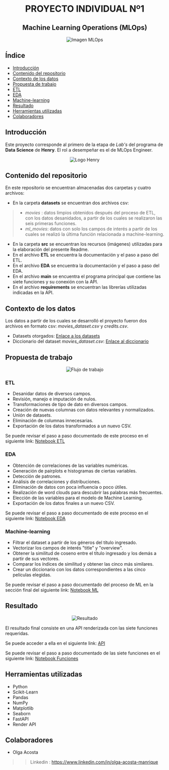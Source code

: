 <h1 align=center> <strong>PROYECTO INDIVIDUAL Nº1</strong> </h1>

<h2 align="center">Machine Learning Operations (MLOps)</h2>
  
  
<p align="center">
  <img src="https://e17r5k-datap1.s3-eu-west-1.amazonaws.com/evercorp-empleo-blog/s3fs-public/mlops-versionado-de-modelos_0.png" alt="Imagen MLOps">
</p>

## Índice
- [Introducción](#introduccion)
- [Contenido del repositorio](#contenido)
- [Contexto de los datos](#contexto)
- [Propuesta de trabajo](#propuesta)
- [ETL](#etl)
- [EDA](#eda)
- [Machine-learning](#machine)
- [Resultado](#resultado)
- [Herramientas utilizadas](#herramientas)
- [Colaboradores](#colaboradores)


## Introducción <a name="introduccion"></a>
Este proyecto corresponde al primero de la etapa de *Lab's* del programa de **Data Science** de **Henry**. El rol a desempeñar es el de MLOps Engineer.

<p align="center">
  <img src="https://assets.soyhenry.com/henry-landing/assets/Henry/logo.png" alt="Logo Henry">
</p>

## Contenido del repositorio <a name="contenido"></a>
En este repositorio se encuentran almacenadas dos carpetas y cuatro archivos:

* En la carpeta **datasets** se encuentran dos archivos csv:
> * *movies* : datos limpios obtenidos después del proceso de ETL, con los datos desanidados, a partir de los cuales se realizaron las seis primeras funciones.
> * *ml_movies*: datos con solo los campos de interés a partir de los cuales se realizó la última función relacionada a machine-learning.
* En la carpeta **src** se encuentran los recursos (imágenes) utilizadas para la elaboración del presente Readme.
* En el archivo **ETL** se encuentra la documentación y el paso a paso del ETL.
* En el archivo **EDA** se encuentra la documentación y el paso a paso del EDA.
* En el archivo **main** se encuentra el programa principal que contiene las siete funciones y su conexión con la API.
* En el archivo **requirements** se encuentran las librerías utilizadas indicadas en la API.

  
## Contexto de los datos <a name="contexto"></a>
Los datos a partir de los cuales se desarrolló el proyecto fueron dos archivos en formato csv: *movies_dataset.csv* y *credits.csv*.

- Datasets otorgados: [Enlace a los datasets](https://drive.google.com/drive/folders/1qyq-didCwr35Q9m2BOByNjYOf4rSQiYu?usp=sharing)
- Diccionario del dataset *movies_dataset.csv*: [Enlace al diccionario](https://docs.google.com/spreadsheets/d/1QkHH5er-74Bpk122tJxy_0D49pJMIwKLurByOfmxzho/edit#gid=0)

## Propuesta de trabajo <a name="propuesta"></a>

<p align="center">
  <img src="https://raw.githubusercontent.com/HX-PRomero/PI_ML_OPS/main/src/DiagramaConceptualDelFlujoDeProcesos.png" alt="Flujo de trabajo">
</p>

### ETL <a name="etl"></a>
- Desanidar datos de diversos campos.
- Revisión, manejo e imputación de nulos.
- Transformaciones de tipo de dato en diversos campos.
- Creación de nuevas columnas con datos relevantes y normalizados.
- Unión de datasets.
- Eliminación de columnas innecesarias.
- Exportación de los datos transformados a un nuevo CSV.

Se puede revisar el paso a paso documentado de este proceso en el siguiente link: [Notebook ETL](https://colab.research.google.com/drive/1kWI6LmHgVvF1Axcs9qryPazZhp4iir5l?usp=sharing)

### EDA <a name="eda"></a>
- Obtención de correlaciones de las variables numéricas.
- Generación de pairplots e histogramas de ciertas variables.
- Detección de patrones.
- Análisis de correlaciones y distribuciones.
- Eliminación de datos con poca influencia o poco útiles.
- Realización de word clouds para descubrir las palabras más frecuentes.
- Elección de las variables para el modelo de Machine Learning.
- Exportación de los datos finales a un nuevo CSV.

Se puede revisar el paso a paso documentado de este proceso en el siguiente link: [Notebook EDA](https://colab.research.google.com/drive/1CUi06VKs2fPI5aYu0TVrDLV81uMahyCl?usp=sharing)

### Machine-learning <a name="machine"></a>
- Filtrar el dataset a partir de los géneros del título ingresado.
- Vectorizar los campos de interés "title" y "overview".
- Obtener la similitud de coseno entre el título ingresado y los demás a partir de sus vectores.
- Comparar los índices de similitud y obtener las cinco más similares.
- Crear un diccionario con los datos correspondientes a las cinco películas elegidas.

Se puede revisar el paso a paso documentado del proceso de ML en la sección final del siguiente link: [Notebook ML](https://colab.research.google.com/drive/1CUi06VKs2fPI5aYu0TVrDLV81uMahyCl?usp=sharing)

## Resultado <a name="resultado"></a>

<p align="center">
  <img src="https://github.com/OlgaAcosta/Project1_DataScience_Henry/blob/main/src/imagen%20fastapi%20final.jpeg" alt="Resultado">
</p>

El resultado final consiste en una API renderizada con las siete funciones requeridas.

Se puede acceder a ella en el siguiente link: [API](https://henry-project1-olgaacosta.onrender.com/docs)

Se puede revisar el paso a paso documentado de las siete funciones en el siguiente link: [Notebook Funciones](https://colab.research.google.com/drive/1usjeb39-Xt_gEezP5dp_tWLvdG8d6Xr_?usp=sharing)

## Herramientas utilizadas <a name="herramientas"></a>

- Python
- Scikit-Learn
- Pandas
- NumPy
- Matplotlib
- Seaborn
- FastAPI
- Render API

## Colaboradores <a name="colaboradores"></a>
* Olga Acosta
>>  Linkedin : https://www.linkedin.com/in/olga-acosta-manrique



